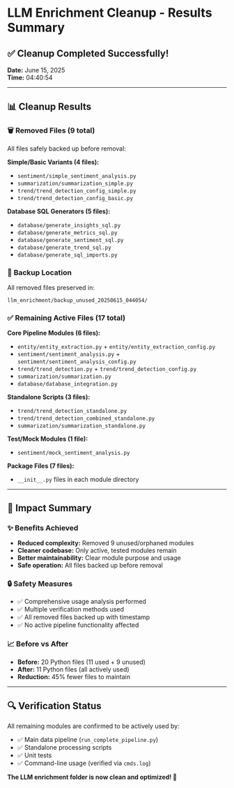 # LLM Enrichment Cleanup - Results Summary

## ✅ Cleanup Completed Successfully!

**Date:** June 15, 2025  
**Time:** 04:40:54

---

## 📊 Cleanup Results

### 🗑️ **Removed Files (9 total)**
All files safely backed up before removal:

**Simple/Basic Variants (4 files):**
- `sentiment/simple_sentiment_analysis.py`
- `summarization/summarization_simple.py` 
- `trend/trend_detection_config_simple.py`
- `trend/trend_detection_config_basic.py`

**Database SQL Generators (5 files):**
- `database/generate_insights_sql.py`
- `database/generate_metrics_sql.py`
- `database/generate_sentiment_sql.py`
- `database/generate_trend_sql.py`
- `database/generate_sql_imports.py`

### 💾 **Backup Location**
All removed files preserved in:
```
llm_enrichment/backup_unused_20250615_044054/
```

### ✅ **Remaining Active Files (17 total)**

**Core Pipeline Modules (6 files):**
- `entity/entity_extraction.py` + `entity/entity_extraction_config.py`
- `sentiment/sentiment_analysis.py` + `sentiment/sentiment_analysis_config.py`
- `trend/trend_detection.py` + `trend/trend_detection_config.py`
- `summarization/summarization.py`
- `database/database_integration.py`

**Standalone Scripts (3 files):**
- `trend/trend_detection_standalone.py`
- `trend/trend_detection_combined_standalone.py`
- `summarization/summarization_standalone.py`

**Test/Mock Modules (1 file):**
- `sentiment/mock_sentiment_analysis.py`

**Package Files (7 files):**
- `__init__.py` files in each module directory

---

## 🎯 Impact Summary

### ✨ **Benefits Achieved**
- **Reduced complexity:** Removed 9 unused/orphaned modules
- **Cleaner codebase:** Only active, tested modules remain
- **Better maintainability:** Clear module purpose and usage
- **Safe operation:** All files backed up before removal

### 🔒 **Safety Measures**
- ✅ Comprehensive usage analysis performed
- ✅ Multiple verification methods used
- ✅ All removed files backed up with timestamp
- ✅ No active pipeline functionality affected

### 📈 **Before vs After**
- **Before:** 20 Python files (11 used + 9 unused)
- **After:** 11 Python files (all actively used)
- **Reduction:** 45% fewer files to maintain

---

## 🔍 **Verification Status**

All remaining modules are confirmed to be actively used by:
- ✅ Main data pipeline (`run_complete_pipeline.py`)
- ✅ Standalone processing scripts
- ✅ Unit tests
- ✅ Command-line usage (verified via `cmds.log`)

**The LLM enrichment folder is now clean and optimized! 🎉**
